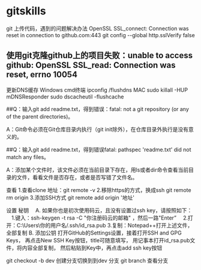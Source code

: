 # gitskills
git 上传代码，遇到的问题解决办法
OpenSSL SSL_connect: Connection was reset in connection to github.com:443
git config --global http.sslVerify false

 ## 使用git克隆github上的项目失败：unable to access github: OpenSSL SSL_read: Connection was reset, errno 10054
更新DNS缓存 
Windows  cmd终端  ipconfig /flushdns
MAC  sudo killall -HUP mDNSResponder    sudo dscacheutil -flushcache


##Q：输入git add readme.txt，得到错误：fatal: not a git repository (or any of the parent directories)。

   A：Git命令必须在Git仓库目录内执行（git init除外），在仓库目录外执行是没有意义的。

##Q：输入git add readme.txt，得到错误fatal: pathspec 'readme.txt' did not match any files。

  A：添加某个文件时，该文件必须在当前目录下存在，用ls或者dir命令查看当前目录的文件，看看文件是否存在，或者是否写错了文件名。




查看 
 1.查看clone 地址：git remote -v
 2.移除https的方式，换成ssh  git remote rm origin 
 3.添加SSH方式 git remote add origin '地址'

 
设置 秘钥
　A. 如果你也是初次使用码云，且没有设置过ssh key，请按照如下：
　1.键入：ssh-keygen -t rsa -C "你注册码云的邮箱" ，然后一路"Enter”
　2.打开：C:\Users\你的用户名/.ssh/id_rsa.pub
  3.复制：Notepad++打开上述文件，全部复制
  B. 添加公钥
  打开GitHub的Settings设置，接着打开SSH and GPG Keys，
  再点击New SSH Key按钮，title可随意填写，
  用记事本打开id_rsa.pub文件，将内容全部复制，
  然后粘贴到Key中，再点击add ssh key按钮
  
  git checkout -b dev 创建分支切换到到dev 分支
  git branch 查看分支
